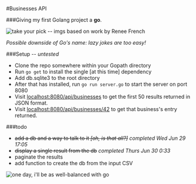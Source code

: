#Businesses API

###Giving my first Golang project a **go**.

![take your pick -- imgs based on work by Renee French](https://blog.golang.org/gopher/usergroups.png)

_Possible downside of Go's name: lazy jokes are too easy!_

###Setup -- _untested_
- Clone the repo somewhere within your Gopath directory
- Run `go get` to install the single [at this time] dependency
- Add db.sqlite3 to the root directory
- After that has installed, run `go run server.go` to start the server on port 8080
- Visit [localhost:8080/api/businesses](http://localhost:8080/api/businesses) to get the first 50 results returned in JSON format.
- Visit [localhost:8080/api/businesses/42](http://localhost:8080/api/businesses/42) to get that business's entry returned.

###todo
- ~~add a db and a way to talk to it _[oh, is that all?]_~~ _completed Wed Jun 29 17:05_
- ~~display a single result from the db~~ _completed Thurs Jun 30 0:33_
- paginate the results
- add function to create the db from the input CSV

![one day, i'll be as well-balanced with go](https://media.giphy.com/media/67rLnLxPbC7VS/giphy.gif)
